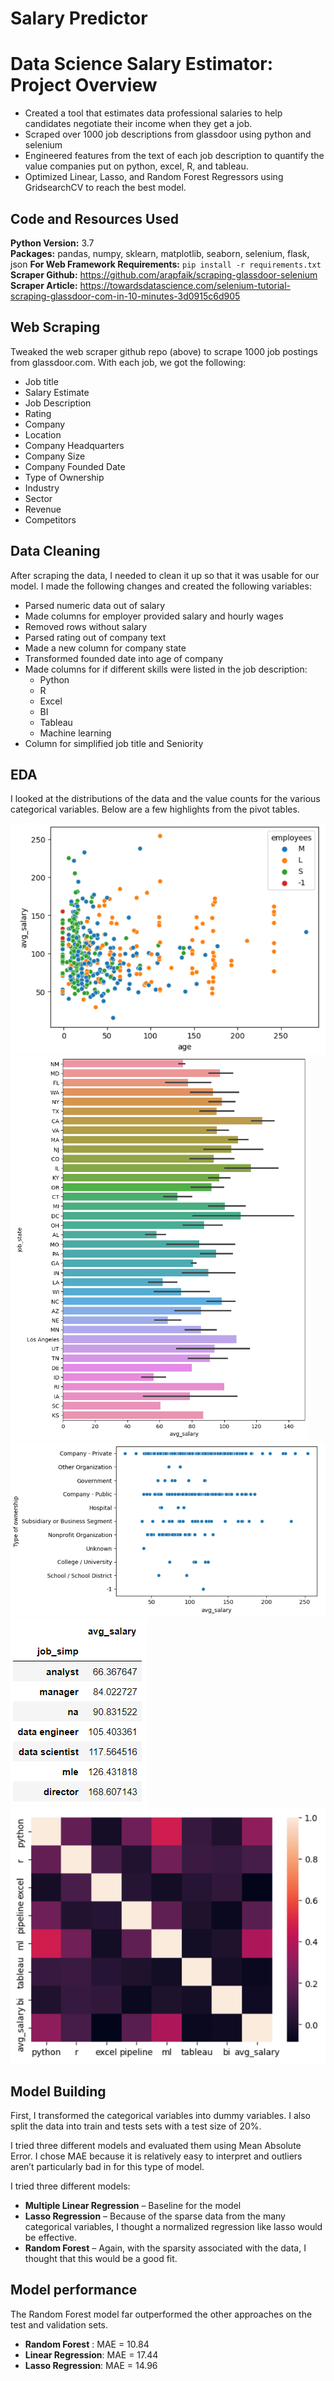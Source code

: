# Salary Predictor

# Data Science Salary Estimator: Project Overview 
* Created a tool that estimates data professional salaries to help candidates negotiate their income when they get a job.
* Scraped over 1000 job descriptions from glassdoor using python and selenium
* Engineered features from the text of each job description to quantify the value companies put on python, excel, R, and tableau. 
* Optimized Linear, Lasso, and Random Forest Regressors using GridsearchCV to reach the best model. 

## Code and Resources Used 
**Python Version:** 3.7  
**Packages:** pandas, numpy, sklearn, matplotlib, seaborn, selenium, flask, json
**For Web Framework Requirements:**  ```pip install -r requirements.txt```  
**Scraper Github:** https://github.com/arapfaik/scraping-glassdoor-selenium  
**Scraper Article:** https://towardsdatascience.com/selenium-tutorial-scraping-glassdoor-com-in-10-minutes-3d0915c6d905  

## Web Scraping
Tweaked the web scraper github repo (above) to scrape 1000 job postings from glassdoor.com. With each job, we got the following:
*	Job title
*	Salary Estimate
*	Job Description
*	Rating
*	Company 
*	Location
*	Company Headquarters 
*	Company Size
*	Company Founded Date
*	Type of Ownership 
*	Industry
*	Sector
*	Revenue
*	Competitors 

## Data Cleaning
After scraping the data, I needed to clean it up so that it was usable for our model. I made the following changes and created the following variables:

*	Parsed numeric data out of salary 
*	Made columns for employer provided salary and hourly wages 
*	Removed rows without salary 
*	Parsed rating out of company text 
*	Made a new column for company state 
*	Transformed founded date into age of company 
*	Made columns for if different skills were listed in the job description:
    * Python  
    * R  
    * Excel  
    * BI 
    * Tableau
    * Machine learning
*	Column for simplified job title and Seniority

## EDA
I looked at the distributions of the data and the value counts for the various categorical variables. Below are a few highlights from the pivot tables. 

![alt text](https://github.com/umeaimanMerchant/SalaryPredictor/blob/main/Images/size.PNG "Correlations")
![alt text](https://github.com/umeaimanMerchant/SalaryPredictor/blob/main/Images/salay.PNG "Job Opportunities by State")
![alt text](https://github.com/umeaimanMerchant/SalaryPredictor/blob/main/Images/sector.PNG "Correlations")
![alt text](https://github.com/umeaimanMerchant/SalaryPredictor/blob/main/Images/avg_salary.PNG "Salary by Position")
![alt text](https://github.com/umeaimanMerchant/SalaryPredictor/blob/main/Images/heatmap.PNG "Salary by Position")

## Model Building 

First, I transformed the categorical variables into dummy variables. I also split the data into train and tests sets with a test size of 20%.   

I tried three different models and evaluated them using Mean Absolute Error. I chose MAE because it is relatively easy to interpret and outliers aren’t particularly bad in for this type of model.   

I tried three different models:
*	**Multiple Linear Regression** – Baseline for the model
*	**Lasso Regression** – Because of the sparse data from the many categorical variables, I thought a normalized regression like lasso would be effective.
*	**Random Forest** – Again, with the sparsity associated with the data, I thought that this would be a good fit. 

## Model performance
The Random Forest model far outperformed the other approaches on the test and validation sets. 
*	**Random Forest** : MAE = 10.84
*	**Linear Regression**: MAE = 17.44
*	**Lasso Regression**: MAE = 14.96
